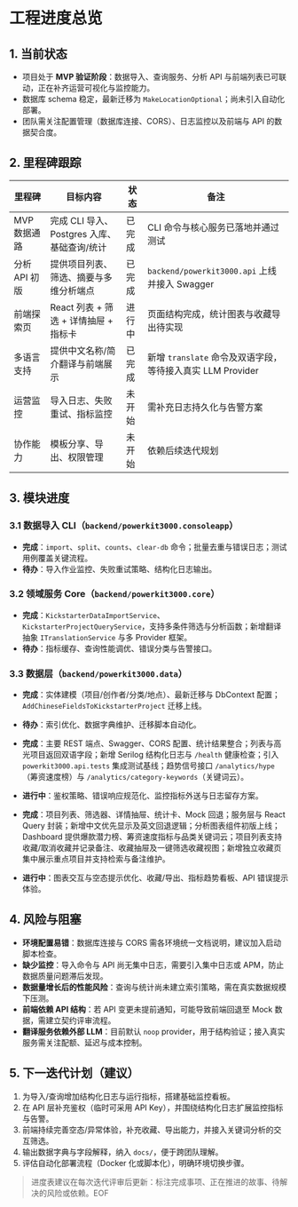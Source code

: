 # 工程进度总览

## 1. 当前状态
- 项目处于 **MVP 验证阶段**：数据导入、查询服务、分析 API 与前端列表已可联动，正在补齐运营可视化与监控能力。
- 数据库 schema 稳定，最新迁移为 `MakeLocationOptional`；尚未引入自动化部署。
- 团队需关注配置管理（数据库连接、CORS）、日志监控以及前端与 API 的数据契合度。

## 2. 里程碑跟踪
| 里程碑 | 目标内容 | 状态 | 备注 |
| --- | --- | --- | --- |
| MVP 数据通路 | 完成 CLI 导入、Postgres 入库、基础查询/统计 | 已完成 | CLI 命令与核心服务已落地并通过测试 |
| 分析 API 初版 | 提供项目列表、筛选、摘要与多维分析端点 | 已完成 | `backend/powerkit3000.api` 上线并接入 Swagger |
| 前端探索页 | React 列表 + 筛选 + 详情抽屉 + 指标卡 | 进行中 | 页面结构完成，统计图表与收藏导出待实现 |
| 多语言支持 | 提供中文名称/简介翻译与前端展示 | 已完成 | 新增 `translate` 命令及双语字段，等待接入真实 LLM Provider |
| 运营监控 | 导入日志、失败重试、指标监控 | 未开始 | 需补充日志持久化与告警方案 |
| 协作能力 | 模板分享、导出、权限管理 | 未开始 | 依赖后续迭代规划 |

## 3. 模块进度
### 3.1 数据导入 CLI（`backend/powerkit3000.consoleapp`）
- **完成**：`import`、`split`、`counts`、`clear-db` 命令；批量去重与错误日志；测试用例覆盖关键流程。
- **待办**：导入作业监控、失败重试策略、结构化日志输出。

### 3.2 领域服务 Core（`backend/powerkit3000.core`）
- **完成**：`KickstarterDataImportService`、`KickstarterProjectQueryService`，支持多条件筛选与分析函数；新增翻译抽象 `ITranslationService` 与多 Provider 框架。
- **待办**：指标缓存、查询性能调优、错误分类与告警接口。

### 3.3 数据层（`backend/powerkit3000.data`）
- **完成**：实体建模（项目/创作者/分类/地点）、最新迁移与 DbContext 配置；`AddChineseFieldsToKickstarterProject` 迁移上线。
- **待办**：索引优化、数据字典维护、迁移脚本自动化。

- **完成**：主要 REST 端点、Swagger、CORS 配置、统计结果整合；列表与高光项目返回双语字段；新增 Serilog 结构化日志与 `/health` 健康检查；引入 `powerkit3000.api.tests` 集成测试基线；趋势信号接口 `/analytics/hype`（筹资速度榜）与 `/analytics/category-keywords`（关键词云）。
- **进行中**：鉴权策略、错误响应规范化、监控指标外送与日志留存方案。

- **完成**：项目列表、筛选器、详情抽屉、统计卡、Mock 回退；服务层与 React Query 封装；新增中文优先显示及英文回退逻辑；分析图表组件初版上线；Dashboard 提供爆款潜力榜、筹资速度指标与品类关键词云；项目列表支持收藏/取消收藏并记录备注、收藏抽屉及一键筛选收藏视图；新增独立收藏页集中展示重点项目并支持检索与备注维护。
- **进行中**：图表交互与空态提示优化、收藏/导出、指标趋势看板、API 错误提示体验。

## 4. 风险与阻塞
- **环境配置易错**：数据库连接与 CORS 需各环境统一文档说明，建议加入启动脚本检查。
- **缺少监控**：导入命令与 API 尚无集中日志，需要引入集中日志或 APM，防止数据质量问题滞后发现。
- **数据量增长后的性能风险**：查询与统计尚未建立索引策略，需在真实数据规模下压测。
- **前端依赖 API 结构**：若 API 变更未提前通知，可能导致前端回退至 Mock 数据，需建立契约评审流程。
- **翻译服务依赖外部 LLM**：目前默认 `noop` provider，用于结构验证；接入真实服务需关注配额、延迟与成本控制。

## 5. 下一迭代计划（建议）
1. 为导入/查询增加结构化日志与运行指标，搭建基础监控看板。
2. 在 API 层补充鉴权（临时可采用 API Key），并围绕结构化日志扩展监控指标与告警。
3. 前端持续完善空态/异常体验，补充收藏、导出能力，并接入关键词分析的交互筛选。
4. 输出数据字典与字段解释，纳入 `docs/`，便于跨团队理解。
5. 评估自动化部署流程（Docker 化或脚本化），明确环境切换步骤。

> 进度表建议在每次迭代评审后更新：标注完成事项、正在推进的故事、待解决的风险或依赖。EOF
